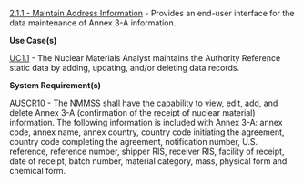 <a href="https://dev.azure.com/Link-Technologies/NMMSS%20Requirements/_workitems/edit/57/" target="_blank">2.1.1 - Maintain Address Information</a> - Provides an end-user interface for the data maintenance of Annex 3-A information.



**Use Case(s)**

<a href="https://dev.azure.com/Link-Technologies/NMMSS%20Requirements/_workitems/edit/10/" target="_blank">UC1.1</a> - The Nuclear Materials Analyst maintains the Authority Reference static data by adding, updating, and/or deleting data records.

**System Requirement(s)**

<a href="https://dev.azure.com/Link-Technologies/NMMSS%20Requirements/_workitems/edit/68/" target="_blank">AUSCR10 </a> - The NMMSS shall have the capability to view, edit, add, and delete Annex 3-A (confirmation of the receipt of nuclear material) information. The following information is included with Annex 3-A: annex code, annex name, annex country, country code initiating the agreement, country code completing the agreement, notification number, U.S. reference, reference number, shipper RIS, receiver RIS, facility of receipt, date of receipt, batch number, material category, mass, physical form and chemical form.